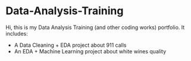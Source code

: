 # Data-Analysis-Training
Hi, this is my Data Analysis Training (and other coding works) portfolio. 
It includes:
- A Data Cleaning + EDA project about 911 calls
- An EDA + Machine Learning project about white wines quality
